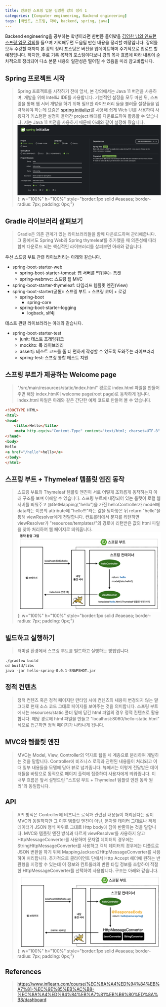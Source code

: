 ```yaml
---
title: 인프런 스프링 입문 김영한 강의 정리 1
categories: [Computer engineering, Backend engineering]
tags: [백엔드, 스프링, 자바, backend, spring, java]
---
```


Backend engineering을 공부하는 학생이라면 한번쯤 들어봤을 [김영한 님의 인프런 스프링 입문 강의](https://www.inflearn.com/course/%EC%8A%A4%ED%94%84%EB%A7%81-%EC%9E%85%EB%AC%B8-%EC%8A%A4%ED%94%84%EB%A7%81%EB%B6%80%ED%8A%B8/dashboard)를 들으며 기억해두면 도움될 만한 내용을 정리할 예정입니다. 강의를 모두 수강할 때까지 본 강의 정리 포스팅은 버전을 업데이트하며 주기적으로 업로드 할 예정입니다. 하지만, 주로 기록 목적의 포스팅이다보니 강의 목차 흐름에 따라 내용이 순차적으로 정리되어 다소 본문 내용의 일관성은 떨어질 수 있음을 미리 참고바랍니다. 

## Spring 프로젝트 시작
> Spring 프로젝트를 시작하기 전에 앞서, 본 강의에서는 Java 11 버전을 사용하며, 개발을 위해 IntelliJ IDE를 사용합니다. 기본적인 설정을 모두 마친 뒤, 스프링을 통해 웹 서버 개발을 하기 위해 필요한 라이브러리 들을 불러올 설정들을 입력해줘야 하는데 요즘은 [spring initializr](https://start.spring.io/)를 사용해 쉽게 Web UI를 사용하여 사용자가 커스텀한 설정이 들어간 project 뼈대를 다운로드하여 활용할 수 있습니다. 저는 Java 11 버전을 사용하기 때문에 아래와 같이 설정해 줬습니다.
![1](/assets/img/intro_to_spring/1/1.png){: w="100%" h="100%" style="border:1px solid #eaeaea; border-radius: 7px; padding: 0px;"}

## Gradle 라이브러리 살펴보기
> Gradle은 의존 관계가 있는 라이브러리들을 함께 다운로드하며 관리해줍니다. 그 중에서도 Spring Web과 Spring thymeleaf를 추가했을 때 의존성에 따라 함께 다운로드 되는 핵심적인 라이브러리를 살펴보면 아래와 같습니다.  
   
우선 스프링 부트 관련 라이브러리는 아래와 같습니다.  

* spring-boot-starter-web
    * spring-boot-starter-tomcat: 웹 서버를 띄워주는 톰캣
    * spring-webmvc: 스프링 웹 MVC
* spring-boot-starter-thymeleaf: 타임리프 템플릿 엔진(View)
* spring-boot-starter(공통): 스프링 부트 + 스프링 코어 + 로깅
    * spring-boot
        * spring-core
    * spring-boot-starter-logging
        * logback, slf4j   

테스트 관련 라이브러리는 아래와 같습니다.
* spring-boot-starter-test
    * junit: 테스트 프레임워크
    * mockito: 목 라이브러리
    * assertj: 테스트 코드를 좀 더 편하게 작성할 수 있도록 도와주는 라이브러리
    * spring-test: 스프링 통합 테스트 지원

## 스프링 부트가 제공하는 Welcome page
> "/src/main/resources/static/index.html" 경로로 index.html 파일을 만들어주면 해당 index.html이 welcome page(root page)로 동작하게 됩니다. index.html 파일은 아래와 같은 간단한 예제 코드로 만들어 볼 수 있습니다.  

```html
<!DOCTYPE HTML>
<html>
<head>
    <title>Hello</title>
    <meta http-equiv="Content-Type" content="text/html; charset=UTF-8" />
</head>
<body>
Hello
<a href="/hello">hello</a>
</body>
</html>
```

## 스프링 부트 + Thymeleaf 템플릿 엔진 동작
> 스프링 부트와 Thymeleaf 템플릿 엔진이 서로 어떻게 조화롭게 동작하는지 아래 구조를 보며 이해할 수 있습니다. 스프링 부트에 내장되어 있는 톰캣이 로컬 웹 서버를 띄워주고 @GetMapping("hello")을 가진 helloController가 model에 data라는 이름의 attribute에 "hello!!!"라는 값을 담아놓은 뒤 return "hello"을 통해 viewResolver에게 전달합니다. 컨트롤러에서 문자를 리턴하면 viewResolver가 "resources/templates/"의 경로에 리턴받은 값의 html 파일을 찾아 처리하여 웹 페이지로 띄워줍니다.
![2](/assets/img/intro_to_spring/1/2.png){: w="100%" h="100%" style="border:1px solid #eaeaea; border-radius: 7px; padding: 0px;"}


## 빌드하고 실행하기
> 터미널 환경에서 스프링 부트를 빌드하고 실행하는 방법입니다.
```console
./gradlew build
cd build/libs
java -jar hello-spring-0.0.1-SNAPSHOT.jar
```

## 정적 컨텐츠
> 정적 컨텐츠 혹은 정적 페이지란 런타임 시에 컨텐츠의 내용이 변경되지 않는 말 그대로 현재 소스 코드 그대로 페이지를 보여주는 것을 의미합니다. 스프링 부트에서는 resources/static 폴더 밑에 담긴 html 파일의 경우 정적 컨텐츠로 활용합니다. 해당 경로에 html 파일을 만들고 "localhost:8080/hello-static.html" 식으로 접근하면 정적 페이지가 나타나게 됩니다.

## MVC와 템플릿 엔진
> MVC는 Model, View, Controller의 약자로 웹을 세 계층으로 분리하여 개발하는 것을 말합니다. Controller에 비즈니스 로직과 관련된 내용들이 처리되고 이때 일부 내용들을 모델에 담아 뷰로 넘겨줍니다. 뷰에서는 이렇게 전달받은 데이터들을 바탕으로 동적으로 페이지 출력에 집중하여 사용자에게 띄워줍니다. 이 내부 흐름은 앞서 설명드린 "스프링 부트 + Thymeleaf 템플릿 엔진 동작 원리"와 동일합니다.

## API
> API 방식은 Controller에 비즈니스 로직과 관련된 내용들이 처리된다는 점이 MVC와 동일하지만 그 이후 템플릿 엔진이 아닌, 문자열 데이터 그대로나 객체 데이터가 JSON 형식 따위로 그대로 Http body에 담아 반환하는 것을 말합니다. MVC와 템플릿 엔진 방식과 다르게 viewResolver를 사용하지 않고 HttpMessageConverter를 사용하며 문자열 데이터의 경우에는 StringHttpMessageConverter를 사용하고 객체 데이터의 경우에는 디폴트로 JSON 변환을 하기 위해 MappingJackson2HttpMessageConverter를 사용하여 처리합니다. 추가적으로 클라이언트 단에서 Http Accept 헤더에 원하는 반환형을 지정할 수 있는데 이 정보와 컨트롤러의 반환 타입 정보를 조합하여 적절한 HttpMessageConverter를 선택하여 사용합니다. 구조는 아래와 같습니다.
![3](/assets/img/intro_to_spring/1/3.png){: w="100%" h="100%" style="border:1px solid #eaeaea; border-radius: 7px; padding: 0px;"}

## References
> https://www.inflearn.com/course/%EC%8A%A4%ED%94%84%EB%A7%81-%EC%9E%85%EB%AC%B8-%EC%8A%A4%ED%94%84%EB%A7%81%EB%B6%80%ED%8A%B8/dashboard